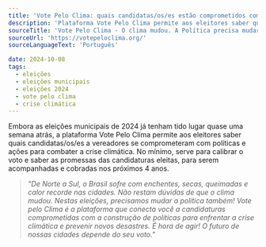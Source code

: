 ```yaml
---
title: 'Vote Pelo Clima: quais candidatas/os/es estão comprometidos com enfrentamente à crise climática'
description: 'Plataforma Vote Pelo Clima permite aos eleitores saber quais candidatas/os/es a vereadores nas eleições municipais de 2024 se comprometeram com políticas e ações para combater a crise climática.'
sourceTitle: 'Vote Pelo Clima - O clima mudou. A Política precisa mudar.'
sourceUrl: 'https://votepeloclima.org/'
sourceLanguageText: 'Português'

date: 2024-10-08
tags:
  - eleições
  - eleições municipais
  - eleições 2024
  - vote pelo clima
  - crise climática
---
```


Embora as eleições municipais de 2024 já tenham tido lugar quase uma semana atrás, a plataforma Vote Pelo Clima permite aos eleitores saber quais candidatas/os/es a vereadores se comprometeram com políticas e ações para combater a crise climática. No mínimo, serve para calibrar o voto e  saber as promessas das candidaturas eleitas, para serem acompanhadas e cobradas nos próximos 4 anos.

> _"De Norte a Sul, o Brasil sofre com enchentes, secas, queimadas e calor recorde nas cidades. Não restam dúvidas de que o clima mudou. Nestas eleições, precisamos mudar a política também! Vote pelo Clima é a plataforma que conecta você a candidaturas comprometidas com a construção de políticas para enfrentar a crise climática e prevenir novos desastres. É hora de agir! O futuro de nossas cidades depende do seu voto."_


